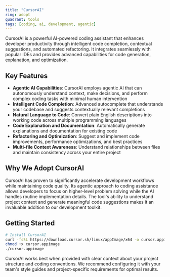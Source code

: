 ```yaml
---
title: "CursorAI"
ring: adopt
quadrant: tools
tags: [coding, ai, development, agentic]
---
```


CursorAI is a powerful AI-powered coding assistant that enhances developer productivity through intelligent code completion, contextual suggestions, and automated refactoring. It integrates seamlessly with popular IDEs and provides advanced capabilities for code generation, explanation, and optimization.

## Key Features

- **Agentic AI Capabilities**: CursorAI employs agentic AI that can autonomously understand context, make decisions, and perform complex coding tasks with minimal human intervention
- **Intelligent Code Completion**: Advanced autocomplete that understands your codebase and suggests contextually relevant completions
- **Natural Language to Code**: Convert plain English descriptions into working code across multiple programming languages
- **Code Explanation and Documentation**: Automatically generate explanations and documentation for existing code
- **Refactoring and Optimization**: Suggest and implement code improvements, performance optimizations, and best practices
- **Multi-file Context Awareness**: Understand relationships between files and maintain consistency across your entire project

## Why We Adopt CursorAI

CursorAI has proven to significantly accelerate development workflows while maintaining code quality. Its agentic approach to coding assistance allows developers to focus on higher-level problem solving while the AI handles routine implementation details. The tool's ability to understand project context and generate meaningful code suggestions makes it an invaluable addition to our development toolkit.

## Getting Started

```bash
# Install CursorAI
curl -fsSL https://download.cursor.sh/linux/appImage/x64 -o cursor.appimage
chmod +x cursor.appimage
./cursor.appimage
```

CursorAI works best when provided with clear context about your project structure and coding conventions. We recommend configuring it with your team's style guides and project-specific requirements for optimal results.
